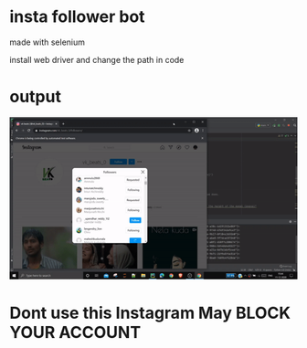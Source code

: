 # insta follower bot
made with selenium

install web driver and change the path in code


# output
![ ](insta_op.gif)

# Dont use this Instagram May BLOCK YOUR ACCOUNT
